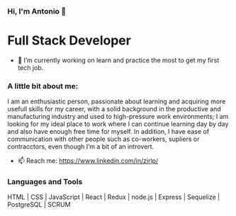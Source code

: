 ### Hi, I'm Antonio 👋 

<h1> Full Stack Developer </h1>
  
- 🔭 I’m currently working on learn and practice the most to get my first tech job.

<h3> A little bit about me: </h3>
<p>
  I am an enthusiastic person, passionate about learning and acquiring more 
  usefull skills for my career, with a solid background in the productive and 
  manufacturing industry and used to high-pressure work environments; I am 
  looking for my ideal place to work where I can continue learning day by day 
  and also have enough free time for myself.
  In addition, I have ease of communication with other people such as 
  co-workers, supliers or contracctors, even though I’m a bit of an introvert. 
</p>


- 📫 Reach me: https://www.linkedin.com/in/zirlp/


<h3> Languages and Tools</h3>

HTML | CSS | JavaScript | React | Redux | node.js | Express | Sequelize | PostgreSQL | SCRUM
